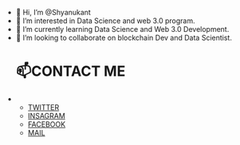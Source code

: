 - 👋 Hi, I’m @Shyanukant
- 👀 I’m interested in Data Science and web 3.0 program.
- 🌱 I’m currently learning Data Science and Web 3.0 Development.
- 💞️ I’m looking to collaborate on blockchain Dev and Data Scientist.
  <h1>📫CONTACT ME</h1><li><ul>
- <a href="http://twitter.com/shyanukant">TWITTER</a>
- <a href="https://instagram.com/shyanukant">INSAGRAM</a>
- <a href="http://facebook.com/shyanukant">FACEBOOK</a> 
- <a href="mailto:http://shyanukantrathi51@gmail.com">MAIL</a></ul></li>

<!---
Shyanukant/Shyanukant is a ✨ special ✨ repository because its `README.md` (this file) appears on your GitHub profile.
You can click the Preview link to take a look at your changes.
--->
